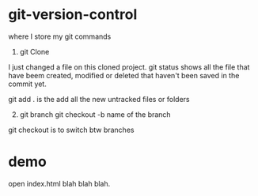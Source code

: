 # git-version-control
where I store my git commands

1. git Clone

I just changed a file on this cloned project.
git status shows all the file that have beem created, modified or deleted that haven't been saved in the commit yet.

git add . is the add all the new untracked files or folders

2. git branch 
git checkout -b name of the branch

git checkout is to switch btw branches

# demo 
open index.html blah blah blah.